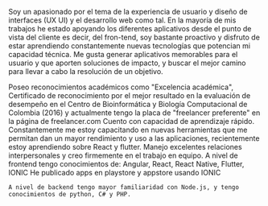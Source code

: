 Soy un apasionado por el tema de la experiencia de usuario y diseño de interfaces (UX UI) y el desarrollo web como tal.
En la mayoría de mis trabajos he estado apoyando los diferentes aplicativos desde el punto de vista del cliente es decir, del fron-tend,  soy bastante proactivo y disfruto de estar aprendiendo constantemente nuevas tecnologías que potencian mi capacidad técnica. 
Me gusta generar aplicativos memorables para el usuario y que aporten soluciones de impacto, y buscar el mejor camino para llevar a cabo la resolución de un objetivo.

Poseo reconocimientos académicos como "Excelencia académica", Certificado de reconocimiento por el mejor resultado en la evaluación de desempeño en el Centro de Bioinformática y Biología Computacional de Colombia (2016) y actualmente tengo la placa de "freelancer preferente" en la página de freelancer.com
    Cuento con capacidad de aprendizaje rápido.
    Constantemente me estoy capacitando en nuevas herramientas que me permitan dan un mayor rendimiento y uso a las aplicaciones, recientemente estoy aprendiendo sobre React y flutter.
    Manejo excelentes relaciones interpersonales y creo firmemente en el trabajo en equipo.
    A nivel de frontend tengo conocimientos de:
        Angular, React, React Native, Flutter, IONIC
        He publicado apps en playstore y appstore usando IONIC

    A nivel de backend tengo mayor familiaridad con Node.js, y tengo conocimientos de python, C# y PHP.
